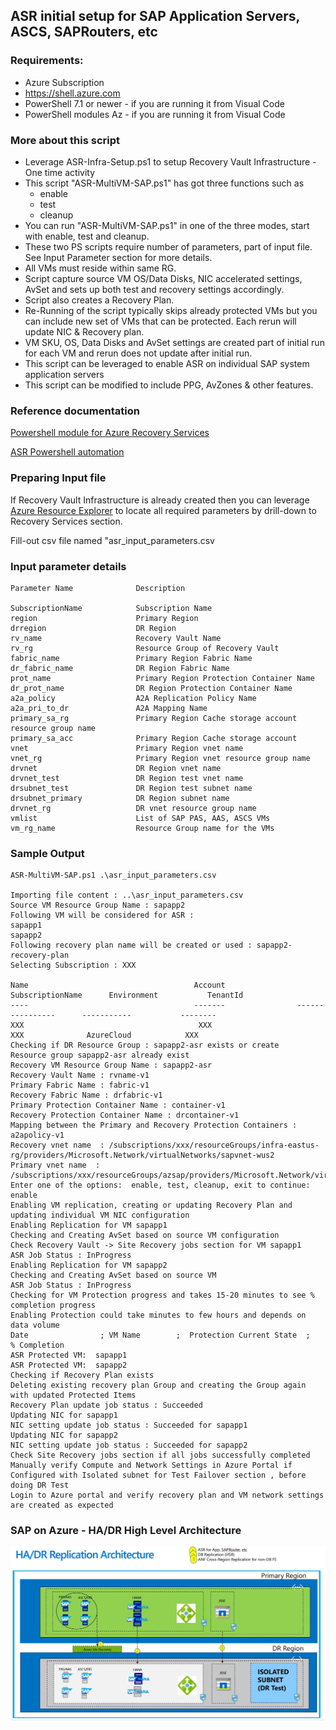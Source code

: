 ## ASR initial setup for SAP Application Servers, ASCS, SAPRouters, etc

### Requirements:

* Azure Subscription
* https://shell.azure.com
* PowerShell 7.1 or newer - if you are running it from Visual Code
* PowerShell modules Az - if you are running it from Visual Code

### More about this script
* Leverage ASR-Infra-Setup.ps1 to setup Recovery Vault Infrastructure - One time activity
* This script "ASR-MultiVM-SAP.ps1" has got three functions such as
  * enable
  * test
  * cleanup
* You can run "ASR-MultiVM-SAP.ps1" in one of the three modes, start with enable, test and cleanup. 
* These two PS scripts require number of parameters, part of input file. See Input Parameter section for more details.
* All VMs must reside within same RG.
* Script capture source VM OS/Data Disks, NIC accelerated settings, AvSet and sets up both test and recovery settings accordingly.
* Script also creates a Recovery Plan.
* Re-Running of the script typically skips already protected VMs but you can include new set of VMs that can be protected. Each rerun will update NIC & Recovery plan. 
* VM SKU, OS, Data Disks and AvSet settings are created part of initial run for each VM and rerun does not update after initial run.
* This script can be leveraged to enable ASR on individual SAP system application servers
* This script can be modified to include PPG, AvZones & other features.


### Reference documentation 

[Powershell module for Azure Recovery Services](https://docs.microsoft.com/en-us/powershell/module/az.recoveryservices/new-azrecoveryservicesasrrecoveryplan?view=azps-5.6.0)

[ASR Powershell automation](https://docs.microsoft.com/en-us/azure/site-recovery/azure-to-azure-powershell)

### Preparing Input file

If Recovery Vault Infrastructure is already created then you can leverage [Azure Resource Explorer](https://resources.azure.com/) to locate all required parameters by drill-down to Recovery Services section. 

Fill-out csv file named "asr_input_parameters.csv 

### Input parameter details 
```
Parameter Name              Description 

SubscriptionName            Subscription Name 
region                      Primary Region 
drregion                    DR Region
rv_name                     Recovery Vault Name
rv_rg                       Resource Group of Recovery Vault 
fabric_name                 Primary Region Fabric Name
dr_fabric_name              DR Region Fabric Name 
prot_name                   Primary Region Protection Container Name 
dr_prot_name                DR Region Protection Container Name
a2a_policy                  A2A Replication Policy Name 
a2a_pri_to_dr               A2A Mapping Name 
primary_sa_rg               Primary Region Cache storage account resource group name
primary_sa_acc              Primary Region Cache storage account 
vnet                        Primary Region vnet name 
vnet_rg                     Primary Region vnet resource group name 
drvnet                      DR Region vnet name 
drvnet_test                 DR Region test vnet name 
drsubnet_test               DR Region test subnet name 
drsubnet_primary            DR Region subnet name 
drvnet_rg                   DR vnet resource group name
vmlist                      List of SAP PAS, AAS, ASCS VMs
vm_rg_name                  Resource Group name for the VMs 

```
### Sample Output 

```
ASR-MultiVM-SAP.ps1 .\asr_input_parameters.csv

Importing file content : ..\asr_input_parameters.csv
Source VM Resource Group Name : sapapp2
Following VM will be considered for ASR :
sapapp1
sapapp2
Following recovery plan name will be created or used : sapapp2-recovery-plan
Selecting Subscription : XXX

Name                                     Account                SubscriptionName      Environment           TenantId
----                                     -------                ----------------      -----------           --------
XXX                                       XXX                          XXX              AzureCloud            XXX 
Checking if DR Resource Group : sapapp2-asr exists or create
Resource group sapapp2-asr already exist
Recovery VM Resource Group Name : sapapp2-asr
Recovery Vault Name : rvname-v1
Primary Fabric Name : fabric-v1
Recovery Fabric Name : drfabric-v1
Primary Protection Container Name : container-v1
Recovery Protection Container Name : drcontainer-v1
Mapping between the Primary and Recovery Protection Containers : a2apolicy-v1
Recovery vnet name  : /subscriptions/xxx/resourceGroups/infra-eastus-rg/providers/Microsoft.Network/virtualNetworks/sapvnet-wus2
Primary vnet name  : /subscriptions/xxx/resourceGroups/azsap/providers/Microsoft.Network/virtualNetworks/azsapspoke
Enter one of the options:  enable, test, cleanup, exit to continue: enable
Enabling VM replication, creating or updating Recovery Plan and updating individual VM NIC configuration
Enabling Replication for VM sapapp1
Checking and Creating AvSet based on source VM configuration
Check Recovery Vault -> Site Recovery jobs section for VM sapapp1
ASR Job Status : InProgress
Enabling Replication for VM sapapp2
Checking and Creating AvSet based on source VM 
ASR Job Status : InProgress
Checking for VM Protection progress and takes 15-20 minutes to see % completion progress
Enabling Protection could take minutes to few hours and depends on data volume
Date                ; VM Name        ;  Protection Current State  ;   % Completion
ASR Protected VM:  sapapp1
ASR Protected VM:  sapapp2
Checking if Recovery Plan exists
Deleting existing recovery plan Group and creating the Group again with updated Protected Items
Recovery Plan update job status : Succeeded
Updating NIC for sapapp1
NIC setting update job status : Succeeded for sapapp1
Updating NIC for sapapp2
NIC setting update job status : Succeeded for sapapp2
Check Site Recovery jobs section if all jobs successfully completed
Manually verify Compute and Network Settings in Azure Portal if Configured with Isolated subnet for Test Failover section , before doing DR Test
Login to Azure portal and verify recovery plan and VM network settings are created as expected

```

### SAP on Azure - HA/DR High Level Architecture

![HADR](images/SAP_HADR_Architecture.jpg)